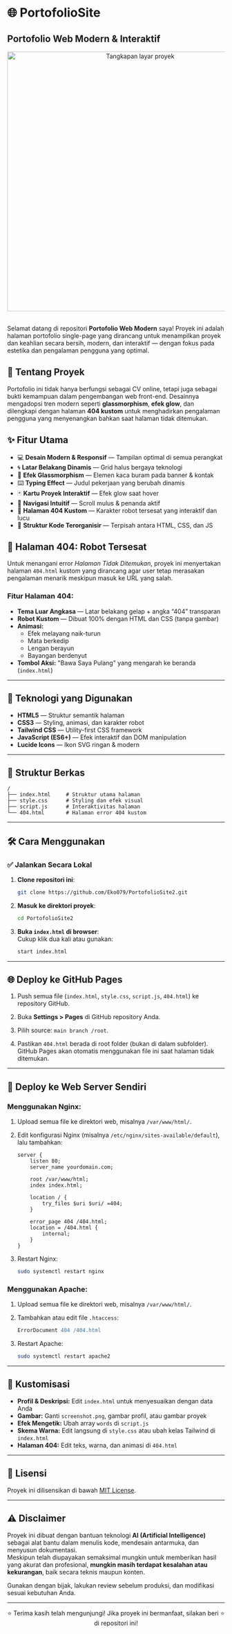 # 🌐 PortofolioSite

## Portofolio Web Modern & Interaktif

<div align="center">
  <img src="screenshot.png" alt="Tangkapan layar proyek" width="600"/>
</div>

<br>

Selamat datang di repositori **Portofolio Web Modern** saya! Proyek ini adalah halaman portofolio single-page yang dirancang untuk menampilkan proyek dan keahlian secara bersih, modern, dan interaktif — dengan fokus pada estetika dan pengalaman pengguna yang optimal.

## 📜 Tentang Proyek

Portofolio ini tidak hanya berfungsi sebagai CV online, tetapi juga sebagai bukti kemampuan dalam pengembangan web front-end. Desainnya mengadopsi tren modern seperti **glassmorphism**, **efek glow**, dan dilengkapi dengan halaman **404 kustom** untuk menghadirkan pengalaman pengguna yang menyenangkan bahkan saat halaman tidak ditemukan.

## ✨ Fitur Utama

- 💻 **Desain Modern & Responsif** — Tampilan optimal di semua perangkat  
- 🌀 **Latar Belakang Dinamis** — Grid halus bergaya teknologi  
- 🧊 **Efek Glassmorphism** — Elemen kaca buram pada banner & kontak  
- ⌨️ **Typing Effect** — Judul pekerjaan yang berubah dinamis  
- 🃏 **Kartu Proyek Interaktif** — Efek glow saat hover  
- 🧭 **Navigasi Intuitif** — Scroll mulus & penanda aktif  
- 🤖 **Halaman 404 Kustom** — Karakter robot tersesat yang interaktif dan lucu  
- 📁 **Struktur Kode Terorganisir** — Terpisah antara HTML, CSS, dan JS

## 🤖 Halaman 404: Robot Tersesat

Untuk menangani error *Halaman Tidak Ditemukan*, proyek ini menyertakan halaman `404.html` kustom yang dirancang agar user tetap merasakan pengalaman menarik meskipun masuk ke URL yang salah.

### Fitur Halaman 404:

- **Tema Luar Angkasa** — Latar belakang gelap + angka “404” transparan  
- **Robot Kustom** — Dibuat 100% dengan HTML dan CSS (tanpa gambar)  
- **Animasi:**  
  - Efek melayang naik-turun  
  - Mata berkedip  
  - Lengan berayun  
  - Bayangan berdenyut  
- **Tombol Aksi:** "Bawa Saya Pulang" yang mengarah ke beranda (`index.html`)

---

## 🚀 Teknologi yang Digunakan

- **HTML5** — Struktur semantik halaman  
- **CSS3** — Styling, animasi, dan karakter robot  
- **Tailwind CSS** — Utility-first CSS framework  
- **JavaScript (ES6+)** — Efek interaktif dan DOM manipulation  
- **Lucide Icons** — Ikon SVG ringan & modern

---

## 📂 Struktur Berkas

```
/
├── index.html     # Struktur utama halaman  
├── style.css      # Styling dan efek visual  
├── script.js      # Interaktivitas halaman  
└── 404.html       # Halaman error 404 kustom
```

---

## 🛠️ Cara Menggunakan

### ✅ Jalankan Secara Lokal

1. **Clone repositori ini**:

   ```bash
   git clone https://github.com/Eko079/PortofolioSite2.git
   ```

2. **Masuk ke direktori proyek**:

   ```bash
   cd PortofolioSite2
   ```

3. **Buka `index.html` di browser**:  
   Cukup klik dua kali atau gunakan:

   ```bash
   start index.html
   ```

---

## 🌐 Deploy ke GitHub Pages

1. Push semua file (`index.html`, `style.css`, `script.js`, `404.html`) ke repository GitHub.

2. Buka **Settings > Pages** di GitHub repository Anda.

3. Pilih source: `main branch /root`.

4. Pastikan `404.html` berada di root folder (bukan di dalam subfolder). GitHub Pages akan otomatis menggunakan file ini saat halaman tidak ditemukan.

---

## 🧾 Deploy ke Web Server Sendiri

### Menggunakan **Nginx**:

1. Upload semua file ke direktori web, misalnya `/var/www/html/`.

2. Edit konfigurasi Nginx (misalnya `/etc/nginx/sites-available/default`), lalu tambahkan:

   ```nginx
   server {
       listen 80;
       server_name yourdomain.com;

       root /var/www/html;
       index index.html;

       location / {
           try_files $uri $uri/ =404;
       }

       error_page 404 /404.html;
       location = /404.html {
           internal;
       }
   }
   ```

3. Restart Nginx:

   ```bash
   sudo systemctl restart nginx
   ```

### Menggunakan **Apache**:

1. Upload semua file ke direktori web, misalnya `/var/www/html/`.

2. Tambahkan atau edit file `.htaccess`:

   ```apache
   ErrorDocument 404 /404.html
   ```

3. Restart Apache:

   ```bash
   sudo systemctl restart apache2
   ```

---

## 🎨 Kustomisasi

- **Profil & Deskripsi:** Edit `index.html` untuk menyesuaikan dengan data Anda  
- **Gambar:** Ganti `screenshot.png`, gambar profil, atau gambar proyek  
- **Efek Mengetik:** Ubah array `words` di `script.js`  
- **Skema Warna:** Edit langsung di `style.css` atau ubah kelas Tailwind di `index.html`  
- **Halaman 404:** Edit teks, warna, dan animasi di `404.html`

---

## 📄 Lisensi

Proyek ini dilisensikan di bawah [MIT License](LICENSE).

---

## ⚠️ Disclaimer

Proyek ini dibuat dengan bantuan teknologi **AI (Artificial Intelligence)** sebagai alat bantu dalam menulis kode, mendesain antarmuka, dan menyusun dokumentasi.  
Meskipun telah diupayakan semaksimal mungkin untuk memberikan hasil yang akurat dan profesional, **mungkin masih terdapat kesalahan atau kekurangan**, baik secara teknis maupun konten.

Gunakan dengan bijak, lakukan review sebelum produksi, dan modifikasi sesuai kebutuhan Anda.

---

<div align="center">
⭐ Terima kasih telah mengunjungi!  
Jika proyek ini bermanfaat, silakan beri ⭐ di repositori ini!
</div>
